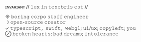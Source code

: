 ɪɴᴠᴀʀɪᴀɴᴛ // 𝚕𝚞𝚡 𝚒𝚗 𝚝𝚎𝚗𝚎𝚋𝚛𝚒𝚜 𝚎𝚜𝚝 //

☼ 𝚋𝚘𝚛𝚒𝚗𝚐 𝚌𝚘𝚛𝚙𝚘 𝚜𝚝𝚊𝚏𝚏 𝚎𝚗𝚐𝚒𝚗𝚎𝚎𝚛<br>
☽ 𝚘𝚙𝚎𝚗-𝚜𝚘𝚞𝚛𝚌𝚎 𝚌𝚛𝚎𝚊𝚝𝚘𝚛<br>
✓ 𝚝𝚢𝚙𝚎𝚜𝚌𝚛𝚒𝚙𝚝，𝚜𝚠𝚒𝚏𝚝，𝚠𝚎𝚋𝚐𝚕; 𝚞𝚒/𝚞𝚡; 𝚌𝚘𝚙𝚢𝚕𝚎𝚏𝚝; 𝚢𝚘𝚞<br>
⊘ 𝚋𝚛𝚘𝚔𝚎𝚗 𝚑𝚎𝚊𝚛𝚝𝚜; 𝚋𝚊𝚍 𝚍𝚛𝚎𝚊𝚖𝚜; 𝚒𝚗𝚝𝚘𝚕𝚎𝚛𝚊𝚗𝚌𝚎
